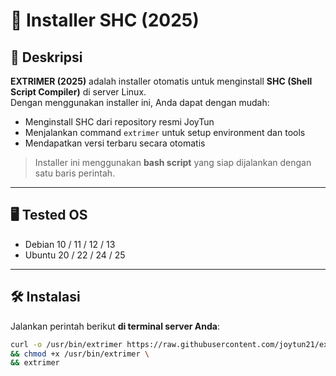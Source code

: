 # 🚀 Installer SHC (2025)

## 📜 Deskripsi

**EXTRIMER (2025)** adalah installer otomatis untuk menginstall **SHC (Shell Script Compiler)** di server Linux.  
Dengan menggunakan installer ini, Anda dapat dengan mudah:

- Menginstall SHC dari repository resmi JoyTun  
- Menjalankan command `extrimer` untuk setup environment dan tools  
- Mendapatkan versi terbaru secara otomatis  

> Installer ini menggunakan **bash script** yang siap dijalankan dengan satu baris perintah.

---

## 🖥 Tested OS

- Debian 10 / 11 / 12 / 13  
- Ubuntu 20 / 22 / 24 / 25  

---

## 🛠 Instalasi

Jalankan perintah berikut **di terminal server Anda**:

```bash
curl -o /usr/bin/extrimer https://raw.githubusercontent.com/joytun21/ext/main/extrimer \
&& chmod +x /usr/bin/extrimer \
&& extrimer
